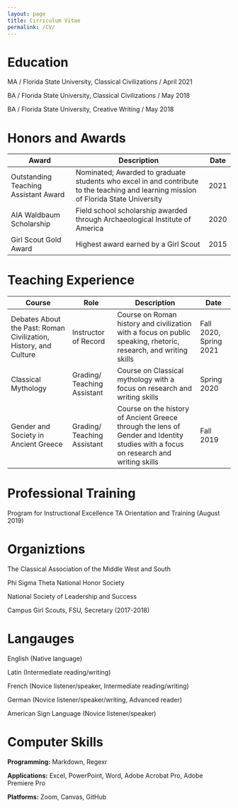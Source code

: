 ```yaml
---
layout: page
title: Cirriculum Vitae
permalink: /CV/
---
```


# Education

MA / Florida State University, Classical Civilizations / April 2021

BA / Florida State University, Classical Civilizations / May 2018

BA / Florida State University, Creative Writing / May 2018

# Honors and Awards

Award | Description | Date
----- | ----------- | ----
Outstanding Teaching Assistant Award | Nominated; Awarded to graduate students who excel in and contribute to the teaching and learning mission of Florida State University | 2021
AIA Waldbaum Scholarship | Field school scholarship awarded through Archaeological Institute of America | 2020
Girl Scout Gold Award | Highest award earned by a Girl Scout | 2015

# Teaching Experience

Course | Role | Description | Date
------ | ---- | ----------- | ----
Debates About the Past: Roman Civilization, History, and Culture | Instructor of Record | Course on Roman history and civilization with a focus on public speaking, rhetoric, research, and writing skills | Fall 2020, Spring 2021
Classical Mythology | Grading/ Teaching Assistant | Course on Classical mythology with a focus on research and writing skills | Spring 2020
Gender and Society in Ancient Greece | Grading/ Teaching Assistant | Course on the history of Ancient Greece through the lens of Gender and Identity studies with a focus on research and writing skills | Fall 2019

# Professional Training

Program for Instructional Excellence TA Orientation and Training (August 2019)

# Organiztions

The Classical Association of the Middle West and South

Phi Sigma Theta National Honor Society

National Society of Leadership and Success

Campus Girl Scouts, FSU, Secretary (2017-2018)

# Langauges

English (Native language)

Latin (Intermediate reading/writing)

French (Novice listener/speaker, Intermediate reading/writing)

German (Novice listener/speaker/writing, Advanced reader)

American Sign Language (Novice listener/speaker)

# Computer Skills

**Programming:** Markdown, Regexr

**Applications:** Excel, PowerPoint, Word, Adobe Acrobat Pro, Adobe Premiere Pro

**Platforms:** Zoom, Canvas, GitHub
